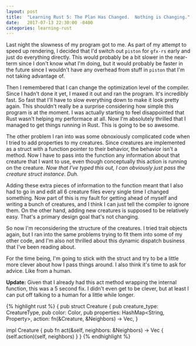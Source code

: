```yaml
---
layout: post
title:  "Learning Rust 5: The Plan Has Changed.  Nothing is Changing."
date:   2017-07-13 22:30:00 -0400
categories: learning-rust
---
```

Last night the slowness of my program got to me.  As part of my attempt to speed up rendering, I decided that I'd switch out `piston` for `gfx-rs` early and just do everything directly.  This would probably be a bit slower in the near-term since I don't know what I'm doing, but it would probably be faster in the future since I wouldn't have any overhead from stuff in `piston` that I'm not taking advantage of.

Then I remembered that I can change the optimization level of the compiler.  Since I hadn't done it yet, I maxed it out and ran the program.  It's incredibly fast.  So fast that I'll have to slow everything down to make it look pretty again.  This shouldn't really be a surprise considering how simple this program is at the moment.  I was actually starting to feel disappointed that Rust wasn't helping my performace at all.  Now I'm absolutely thrilled that I managed to get things running in Rust.  This is going to be so awesome.

The other problem I ran into was some obnoxiously complicated code when I tried to add properties to my creatures.  Since creatures are implemented as a struct with a function pointer to their behavior, the behavior isn't a method.  Now I have to pass into the function any information about that creature that I want to use, even though conceptually this action is running on the creature.  *Now that I've typed this out, I can obviously just pass the creature struct instance.  Duh.*

Adding these extra pieces of information to the function meant that I also had to go in and edit all 6 creature files every single time I changed something.  Now part of this is my fault for getting ahead of myself and writing a bunch of creatures, and I think I can just tell the compiler to ignore them.  On the other hand, adding new creatures is supposed to be relatively easy.  That's a primary design goal that's not changing.

So now I'm reconsidering the structure of the creatures.  I tried trait objects again, but I ran into the same problems trying to fit them into some of my other code, and I'm also not thrilled about this dynamic dispatch business that I've been reading about.

For the time being, I'm going to stick with the struct and try to be a little more clever about how I pass things around.  I also think it's time to ask for advice.  Like from a human.

**Update:**
Given that I already had this act method wrapping the internal function, this was a 5 second fix.  I didn't even get to be clever, but at least I can put off talking to a human for a little while longer.

{% highlight rust %}
{
pub struct Creature {
    pub creature_type: CreatureType,
    pub color: Color,
    pub properties: HashMap<String, Property>,
    action: fn(&Creature, &Neighbors) -> Vec<Action>,
}

impl Creature {
    pub fn act(&self, neighbors: &Neighbors) -> Vec<Action> {
        (self.action)(self, neighbors)
    }
}
{% endhighlight %}

